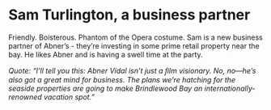 # Sam Turlington, a business partner
Friendly. Boisterous. Phantom of the Opera costume. Sam is a new business partner of Abner’s - they’re investing in some prime retail property near the bay. He likes Abner and is having a swell time at the party.

*Quote: “I’ll tell you this: Abner Vidal isn’t just a ﬁlm visionary. No, no—he’s also got a great mind for business. The plans we’re hatching for the seaside properties are going to make Brindlewood Bay an internationally-renowned vacation spot.”*